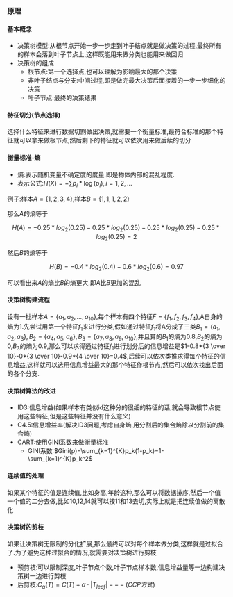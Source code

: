 ### 原理

#### 基本概念

- 决策树模型:从根节点开始一步一步走到叶子结点就是做决策的过程,最终所有的样本会落到叶子节点上,这样既能用来做分类也能用来做回归
- 决策树的组成
  - 根节点:第一个选择点,也可以理解为影响最大的那个决策
  - 非叶子结点与分支:中间过程,即是做完最大决策后面接着的一步一步细化的决策
  - 叶子节点:最终的决策结果

#### 特征切分(节点选择)

选择什么特征来进行数据切割做出决策,就需要一个衡量标准,最符合标准的那个特征就可以拿来做根节点,然后剩下的特征就可以依次用来做后续的切分

#### 衡量标准-熵

- 熵:表示随机变量不确定度的度量.即是物体内部的混乱程度.
- 表示公式:$H(X)=-\sum p_i*\log(p_i),i=1,2,\dots$

例子:样本$A=\{1,2,3,4\}$,样本$B=\{1,1,1,2,2\}$

那么$A$的熵等于

$$H(A)=-0.25*log_2(0.25)-0.25*log_2(0.25)-0.25*log_2(0.25)-0.25*log_2(0.25)=2$$

然后$B$的熵等于

$$H(B)=-0.4*log_2(0.4)-0.6*log_2(0.6)=0.97$$

可以看出来$A$的熵比$B$的熵更大,即$A$比$B$更加的混乱

#### 决策树构建流程

设有一批样本$A=\{a_1,a_2,\dots,a_{10}\}$,每个样本有四个特征$F=\{f_1,f_2,f_3,f_4\}$,A自身的熵为1.先尝试用第一个特征$f_1$来进行分类,假如通过特征$f_1$将A分成了三类$B_1=\{a_1,a_2,a_3\},B_2=\{a_4,a_5,a_6\},B_3=\{a_7,a_8,a_9,a_{10}\}$,并且算的$B_1$的熵为0.8,$B_2$的熵为0,$B_3$的熵为0.9,那么可以求得通过特征$f_1$进行划分后的信息增益是$1-0.8*{3 \over 10}-0*{3 \over 10}-0.9*{4 \over 10}=0.4$,后续可以依次类推求得每个特征的信息增益,这样就可以选用信息增益最大的那个特征作根节点,然后可以依次找出后面的各个分支.

#### 决策树算法的改进

- ID3:信息增益(如果样本有类似id这种分的很细的特征的话,就会导致根节点使用这些特征,但是这些特征并没有什么意义)
- C4.5:信息增益率(解决ID3问题,考虑自身熵,用分割后的集合熵除以分割前的集合熵)
- CART:使用GINI系数来做衡量标准
  - GINI系数:$Gini(p)=\sum_{k=1}^{K}p_k(1-p_k)=1-\sum_{k=1}^{K}p_k^2$

#### 连续值的处理

如果某个特征的值是连续值,比如身高,年龄这种,那么可以将数据排序,然后一个值一个值的二分去做,比如10,12,14就可以按11和13去切,实际上就是把连续值做的离散化

#### 决策树的剪枝

如果让决策树无限制的分化扩展,那么最终可以对每个样本做分类,这样就是过拟合了.为了避免这种过拟合的情况,就需要对决策树进行剪枝

- 预剪枝:可以限制深度,叶子节点个数,叶子节点样本数,信息增益量等一边构建决策树一边进行剪枝
- 后剪枝:$C_\alpha(T)=C(T)+\alpha·|T_{leaf}|---(CCP方式)$
